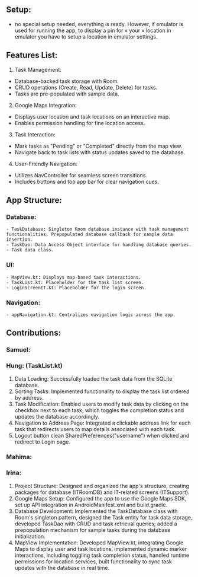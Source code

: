 ## Setup:
- no special setup needed, everything is ready. However, if emulator is used for running the app, to display a pin for « your » location in emulator you have to setup a location in emulator settings.

## Features List:
1. Task Management:
  - Database-backed task storage with Room.
  - CRUD operations (Create, Read, Update, Delete) for tasks.
  - Tasks are pre-populated with sample data.
2. Google Maps Integration:
  - Displays user location and task locations on an interactive map.
  - Enables permission handling for fine location access.
3. Task Interaction:
  - Mark tasks as "Pending" or "Completed" directly from the map view.
  - Navigate back to task lists with status updates saved to the database.
4. User-Friendly Navigation:
  - Utilizes NavController for seamless screen transitions.
  - Includes buttons and top app bar for clear navigation cues.

## App Structure:
###  Database:
    - TaskDatabase: Singleton Room database instance with task management functionalities. Prepopulated database callback for sample data insertion.
    - TaskDao: Data Access Object interface for handling database queries.
    - Task data class.
###  UI:
    - MapView.kt: Displays map-based task interactions.
    - TaskList.kt: Placeholder for the task list screen.
    - LoginScreenIT.kt: Placeholder for the login screen.
###  Navigation:
    - appNavigation.kt: Centralizes navigation logic across the app.


## Contributions:
### Samuel:
### Hung: (TaskList.kt)
1. Data Loading: Successfully loaded the task data from the SQLite database.
2. Sorting Tasks: Implemented functionality to display the task list ordered by address.
3. Task Modification: Enabled users to modify task data by clicking on the checkbox next to each task, which toggles the completion status and updates the database accordingly.
4. Navigation to Address Page: Integrated a clickable address link for each task that redirects users to map details associated with each task.
5. Logout button clean SharedPreferences("username") when clicked and redirect to Login page.
### Mahima:
### Irina:
  1. Project Structure: Designed and organized the app's structure, creating packages for database (ITRoomDB) and IT-related screens (ITSupport).
  2. Google Maps Setup: Configured the app to use the Google Maps SDK, set up API integration in AndroidManifest.xml and build.gradle.
  3. Database Development: Implemented the TaskDatabase class with Room's singleton pattern, designed the Task entity for task data storage, developed TaskDao with CRUD and task retrieval queries; added a prepopulation mechanism for sample tasks during the database initialization.
  4. MapView Implementation: Developed MapView.kt, integrating Google Maps to display user and task locations, implemented dynamic marker interactions, including toggling task completion status, handled runtime permissions for location services, built functionality to sync task updates with the database in real time.
